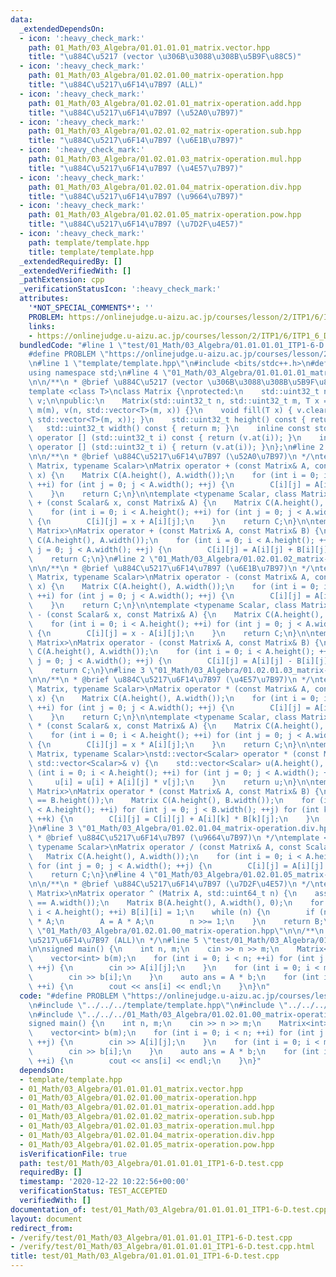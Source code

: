 ```yaml
---
data:
  _extendedDependsOn:
  - icon: ':heavy_check_mark:'
    path: 01_Math/03_Algebra/01.01.01.01_matrix.vector.hpp
    title: "\u884C\u5217 (vector \u306B\u3088\u308B\u5B9F\u88C5)"
  - icon: ':heavy_check_mark:'
    path: 01_Math/03_Algebra/01.02.01.00_matrix-operation.hpp
    title: "\u884C\u5217\u6F14\u7B97 (ALL)"
  - icon: ':heavy_check_mark:'
    path: 01_Math/03_Algebra/01.02.01.01_matrix-operation.add.hpp
    title: "\u884C\u5217\u6F14\u7B97 (\u52A0\u7B97)"
  - icon: ':heavy_check_mark:'
    path: 01_Math/03_Algebra/01.02.01.02_matrix-operation.sub.hpp
    title: "\u884C\u5217\u6F14\u7B97 (\u6E1B\u7B97)"
  - icon: ':heavy_check_mark:'
    path: 01_Math/03_Algebra/01.02.01.03_matrix-operation.mul.hpp
    title: "\u884C\u5217\u6F14\u7B97 (\u4E57\u7B97)"
  - icon: ':heavy_check_mark:'
    path: 01_Math/03_Algebra/01.02.01.04_matrix-operation.div.hpp
    title: "\u884C\u5217\u6F14\u7B97 (\u9664\u7B97)"
  - icon: ':heavy_check_mark:'
    path: 01_Math/03_Algebra/01.02.01.05_matrix-operation.pow.hpp
    title: "\u884C\u5217\u6F14\u7B97 (\u7D2F\u4E57)"
  - icon: ':heavy_check_mark:'
    path: template/template.hpp
    title: template/template.hpp
  _extendedRequiredBy: []
  _extendedVerifiedWith: []
  _pathExtension: cpp
  _verificationStatusIcon: ':heavy_check_mark:'
  attributes:
    '*NOT_SPECIAL_COMMENTS*': ''
    PROBLEM: https://onlinejudge.u-aizu.ac.jp/courses/lesson/2/ITP1/6/ITP1_6_D
    links:
    - https://onlinejudge.u-aizu.ac.jp/courses/lesson/2/ITP1/6/ITP1_6_D
  bundledCode: "#line 1 \"test/01_Math/03_Algebra/01.01.01.01_ITP1-6-D.test.cpp\"\n\
    #define PROBLEM \"https://onlinejudge.u-aizu.ac.jp/courses/lesson/2/ITP1/6/ITP1_6_D\"\
    \n#line 1 \"template/template.hpp\"\n#include <bits/stdc++.h>\n#define int int64_t\n\
    using namespace std;\n#line 4 \"01_Math/03_Algebra/01.01.01.01_matrix.vector.hpp\"\
    \n\n/**\n * @brief \u884C\u5217 (vector \u306B\u3088\u308B\u5B9F\u88C5)\n */\n\
    template <class T>\nclass Matrix {\nprotected:\n    std::uint32_t n, m;\n    std::vector<std::vector<T>>\
    \ v;\n\npublic:\n    Matrix(std::uint32_t n, std::uint32_t m, T x = 0) : n(n),\
    \ m(m), v(n, std::vector<T>(m, x)) {}\n    void fill(T x) { v.clear(); v.resize(n,\
    \ std::vector<T>(m, x)); }\n    std::uint32_t height() const { return n; }\n \
    \   std::uint32_t width() const { return m; }\n    inline const std::vector<T>&\
    \ operator [] (std::uint32_t i) const { return (v.at(i)); }\n    inline std::vector<T>&\
    \ operator [] (std::uint32_t i) { return (v.at(i)); }\n};\n#line 2 \"01_Math/03_Algebra/01.02.01.01_matrix-operation.add.hpp\"\
    \n\n/**\n * @brief \u884C\u5217\u6F14\u7B97 (\u52A0\u7B97)\n */\ntemplate <class\
    \ Matrix, typename Scalar>\nMatrix operator + (const Matrix& A, const Scalar&\
    \ x) {\n    Matrix C(A.height(), A.width());\n    for (int i = 0; i < A.height();\
    \ ++i) for (int j = 0; j < A.width(); ++j) {\n        C[i][j] = A[i][j] + x;\n\
    \    }\n    return C;\n}\n\ntemplate <typename Scalar, class Matrix>\nMatrix operator\
    \ + (const Scalar& x, const Matrix& A) {\n    Matrix C(A.height(), A.width());\n\
    \    for (int i = 0; i < A.height(); ++i) for (int j = 0; j < A.width(); ++j)\
    \ {\n        C[i][j] = x + A[i][j];\n    }\n    return C;\n}\n\ntemplate <class\
    \ Matrix>\nMatrix operator + (const Matrix& A, const Matrix& B) {\n    Matrix\
    \ C(A.height(), A.width());\n    for (int i = 0; i < A.height(); ++i) for (int\
    \ j = 0; j < A.width(); ++j) {\n        C[i][j] = A[i][j] + B[i][j];\n    }\n\
    \    return C;\n}\n#line 2 \"01_Math/03_Algebra/01.02.01.02_matrix-operation.sub.hpp\"\
    \n\n/**\n * @brief \u884C\u5217\u6F14\u7B97 (\u6E1B\u7B97)\n */\ntemplate <class\
    \ Matrix, typename Scalar>\nMatrix operator - (const Matrix& A, const Scalar&\
    \ x) {\n    Matrix C(A.height(), A.width());\n    for (int i = 0; i < A.height();\
    \ ++i) for (int j = 0; j < A.width(); ++j) {\n        C[i][j] = A[i][j] - x;\n\
    \    }\n    return C;\n}\n\ntemplate <typename Scalar, class Matrix>\nMatrix operator\
    \ - (const Scalar& x, const Matrix& A) {\n    Matrix C(A.height(), A.width());\n\
    \    for (int i = 0; i < A.height(); ++i) for (int j = 0; j < A.width(); ++j)\
    \ {\n        C[i][j] = x - A[i][j];\n    }\n    return C;\n}\n\ntemplate <class\
    \ Matrix>\nMatrix operator - (const Matrix& A, const Matrix& B) {\n    Matrix\
    \ C(A.height(), A.width());\n    for (int i = 0; i < A.height(); ++i) for (int\
    \ j = 0; j < A.width(); ++j) {\n        C[i][j] = A[i][j] - B[i][j];\n    }\n\
    \    return C;\n}\n#line 3 \"01_Math/03_Algebra/01.02.01.03_matrix-operation.mul.hpp\"\
    \n\n/**\n * @brief \u884C\u5217\u6F14\u7B97 (\u4E57\u7B97)\n */\ntemplate <class\
    \ Matrix, typename Scalar>\nMatrix operator * (const Matrix& A, const Scalar&\
    \ x) {\n    Matrix C(A.height(), A.width());\n    for (int i = 0; i < A.height();\
    \ ++i) for (int j = 0; j < A.width(); ++j) {\n        C[i][j] = A[i][j] * x;\n\
    \    }\n    return C;\n}\n\ntemplate <typename Scalar, class Matrix>\nMatrix operator\
    \ * (const Scalar& x, const Matrix& A) {\n    Matrix C(A.height(), A.width());\n\
    \    for (int i = 0; i < A.height(); ++i) for (int j = 0; j < A.width(); ++j)\
    \ {\n        C[i][j] = x * A[i][j];\n    }\n    return C;\n}\n\ntemplate <class\
    \ Matrix, typename Scalar>\nstd::vector<Scalar> operator * (const Matrix& A, const\
    \ std::vector<Scalar>& v) {\n    std::vector<Scalar> u(A.height(), 0);\n    for\
    \ (int i = 0; i < A.height(); ++i) for (int j = 0; j < A.width(); ++j) {\n   \
    \     u[i] = u[i] + A[i][j] * v[j];\n    }\n    return u;\n}\n\ntemplate <class\
    \ Matrix>\nMatrix operator * (const Matrix& A, const Matrix& B) {\n    assert(A.width()\
    \ == B.height());\n    Matrix C(A.height(), B.width());\n    for (int i = 0; i\
    \ < A.height(); ++i) for (int j = 0; j < B.width(); ++j) for (int k = 0; k < A.width();\
    \ ++k) {\n        C[i][j] = C[i][j] + A[i][k] * B[k][j];\n    }\n    return C;\n\
    }\n#line 3 \"01_Math/03_Algebra/01.02.01.04_matrix-operation.div.hpp\"\n\n/**\n\
    \ * @brief \u884C\u5217\u6F14\u7B97 (\u9664\u7B97)\n */\ntemplate <class Matrix,\
    \ typename Scalar>\nMatrix operator / (const Matrix& A, const Scalar& x) {\n \
    \   Matrix C(A.height(), A.width());\n    for (int i = 0; i < A.height(); ++i)\
    \ for (int j = 0; j < A.width(); ++j) {\n        C[i][j] = A[i][j] / x;\n    }\n\
    \    return C;\n}\n#line 4 \"01_Math/03_Algebra/01.02.01.05_matrix-operation.pow.hpp\"\
    \n\n/**\n * @brief \u884C\u5217\u6F14\u7B97 (\u7D2F\u4E57)\n */\ntemplate <class\
    \ Matrix>\nMatrix operator ^ (Matrix A, std::uint64_t n) {\n    assert(A.height()\
    \ == A.width());\n    Matrix B(A.height(), A.width(), 0);\n    for (int i = 0;\
    \ i < A.height(); ++i) B[i][i] = 1;\n    while (n) {\n        if (n & 1) B = B\
    \ * A;\n        A = A * A;\n        n >>= 1;\n    }\n    return B;\n}\n#line 7\
    \ \"01_Math/03_Algebra/01.02.01.00_matrix-operation.hpp\"\n\n/**\n * @brief \u884C\
    \u5217\u6F14\u7B97 (ALL)\n */\n#line 5 \"test/01_Math/03_Algebra/01.01.01.01_ITP1-6-D.test.cpp\"\
    \n\nsigned main() {\n    int n, m;\n    cin >> n >> m;\n    Matrix<int> A(n, m);\n\
    \    vector<int> b(m);\n    for (int i = 0; i < n; ++i) for (int j = 0; j < m;\
    \ ++j) {\n        cin >> A[i][j];\n    }\n    for (int i = 0; i < m; ++i) {\n\
    \        cin >> b[i];\n    }\n    auto ans = A * b;\n    for (int i = 0; i < n;\
    \ ++i) {\n        cout << ans[i] << endl;\n    }\n}\n"
  code: "#define PROBLEM \"https://onlinejudge.u-aizu.ac.jp/courses/lesson/2/ITP1/6/ITP1_6_D\"\
    \n#include \"../../../template/template.hpp\"\n#include \"../../../01_Math/03_Algebra/01.01.01.01_matrix.vector.hpp\"\
    \n#include \"../../../01_Math/03_Algebra/01.02.01.00_matrix-operation.hpp\"\n\n\
    signed main() {\n    int n, m;\n    cin >> n >> m;\n    Matrix<int> A(n, m);\n\
    \    vector<int> b(m);\n    for (int i = 0; i < n; ++i) for (int j = 0; j < m;\
    \ ++j) {\n        cin >> A[i][j];\n    }\n    for (int i = 0; i < m; ++i) {\n\
    \        cin >> b[i];\n    }\n    auto ans = A * b;\n    for (int i = 0; i < n;\
    \ ++i) {\n        cout << ans[i] << endl;\n    }\n}"
  dependsOn:
  - template/template.hpp
  - 01_Math/03_Algebra/01.01.01.01_matrix.vector.hpp
  - 01_Math/03_Algebra/01.02.01.00_matrix-operation.hpp
  - 01_Math/03_Algebra/01.02.01.01_matrix-operation.add.hpp
  - 01_Math/03_Algebra/01.02.01.02_matrix-operation.sub.hpp
  - 01_Math/03_Algebra/01.02.01.03_matrix-operation.mul.hpp
  - 01_Math/03_Algebra/01.02.01.04_matrix-operation.div.hpp
  - 01_Math/03_Algebra/01.02.01.05_matrix-operation.pow.hpp
  isVerificationFile: true
  path: test/01_Math/03_Algebra/01.01.01.01_ITP1-6-D.test.cpp
  requiredBy: []
  timestamp: '2020-12-22 10:22:56+00:00'
  verificationStatus: TEST_ACCEPTED
  verifiedWith: []
documentation_of: test/01_Math/03_Algebra/01.01.01.01_ITP1-6-D.test.cpp
layout: document
redirect_from:
- /verify/test/01_Math/03_Algebra/01.01.01.01_ITP1-6-D.test.cpp
- /verify/test/01_Math/03_Algebra/01.01.01.01_ITP1-6-D.test.cpp.html
title: test/01_Math/03_Algebra/01.01.01.01_ITP1-6-D.test.cpp
---
```

